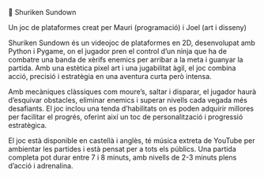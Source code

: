 🥷 Shuriken Sundown

Un joc de plataformes creat per Mauri (programació) i Joel (art i disseny)

Shuriken Sundown és un videojoc de plataformes en 2D, desenvolupat amb Python i Pygame, on el jugador pren el control d’un ninja que ha de combatre una banda de 
xèrifs enemics per arribar a la meta i guanyar la partida. Amb una estètica pixel art i una jugabilitat àgil, el joc combina acció, precisió i estratègia en una 
aventura curta però intensa.

Amb mecàniques clàssiques com moure’s, saltar i disparar, el jugador haurà d’esquivar obstacles, eliminar enemics i superar nivells cada vegada més desafiants. 
El joc inclou una tenda d’habilitats on es poden adquirir millores per facilitar el progrés, oferint així un toc de personalització i progressió estratègica.

El joc està disponible en castellà i anglès, té música extreta de YouTube per ambientar les partides i està pensat per a tots els públics. 
Una partida completa pot durar entre 7 i 8 minuts, amb nivells de 2-3 minuts plens d’acció i adrenalina.
